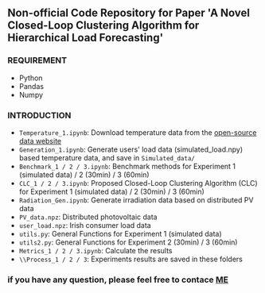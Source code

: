 ## Non-official Code Repository for Paper 'A Novel Closed-Loop Clustering Algorithm for Hierarchical Load Forecasting'

### REQUIREMENT
- Python
- Pandas
- Numpy

### INTRODUCTION

- `Temperature_1.ipynb`: Download temperature data from the [open-source data website]("https://archive-api.open-meteo.com/v1/era5")
- `Generation_1.ipynb`: Generate users' load data (simulated_load.npy) based temperature data, and save in `Simulated_data/`
- `Benchmark_1 / 2 / 3.ipynb`: Benchmark methods for Experiment 1 (simulated data) / 2 (30min) / 3 (60min)
- `CLC_1 / 2 / 3.ipynb`: Proposed Closed-Loop Clustering Algorithm (CLC) for Experiment 1 (simulated data) / 2 (30min) / 3 (60min)
- `Radiation_Gen.ipynb`: Generate irradiation data based on distributed PV data
- `PV_data.npz`: Distributed photovoltaic data
- `user_load.npz`: Irish consumer load data
- `utils.py`: General Functions for Experiment 1 (simulated data)
- `utils2.py`: General Functions for Experiment 2 (30min) / 3 (60min)
- `Metrics_1 / 2 / 3.ipynb`: Calculate the results
- `\\Process_1 / 2 / 3`: Experiments results are saved in these folders

### if you have any question, please feel free to contace [ME](linrd@connect.hku.hk)
